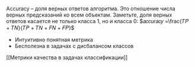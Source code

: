 Accuracy – доля верных ответов алгоритма. Это отношение числа верных предсказаний ко всем объектам. Заметьте, доля верных ответов касается не только класса 1, но и класса 0:
$𝑎𝑐𝑐𝑢𝑟𝑎𝑐𝑦 =\frac{𝑇𝑃 + 𝑇𝑁}{𝑇𝑃 + 𝑇𝑁 + 𝐹𝑁 + 𝐹𝑃}$
- Интуитивно понятная метрика
- Бесполезна в задачах с дисбалансом классов

[[Метрики качества в задачах классификации]]